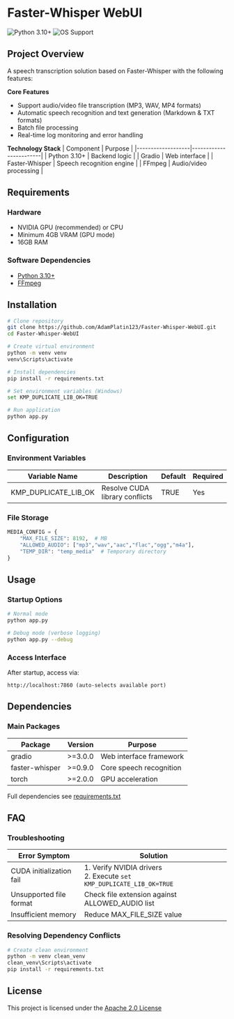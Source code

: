# Faster-Whisper WebUI

![Python 3.10+](https://img.shields.io/badge/Python-3.10%2B-blue.svg)
![OS Support](https://img.shields.io/badge/OS-Windows%20%7C%20Linux%20%7C%20macOS-lightgrey.svg)

## Project Overview
A speech transcription solution based on Faster-Whisper with the following features:

**Core Features**
- Support audio/video file transcription (MP3, WAV, MP4 formats)
- Automatic speech recognition and text generation (Markdown & TXT formats)
- Batch file processing
- Real-time log monitoring and error handling

**Technology Stack**
| Component         | Purpose                |
|-------------------|------------------------|
| Python 3.10+      | Backend logic          |
| Gradio            | Web interface          |
| Faster-Whisper    | Speech recognition engine |
| FFmpeg            | Audio/video processing |

## Requirements

### Hardware
- NVIDIA GPU (recommended) or CPU
- Minimum 4GB VRAM (GPU mode)
- 16GB RAM

### Software Dependencies
- [Python 3.10+](https://www.python.org/)
- [FFmpeg](https://ffmpeg.org/)

## Installation

```bash
# Clone repository
git clone https://github.com/AdamPlatin123/Faster-Whisper-WebUI.git
cd Faster-Whisper-WebUI

# Create virtual environment
python -m venv venv
venv\Scripts\activate

# Install dependencies
pip install -r requirements.txt

# Set environment variables (Windows)
set KMP_DUPLICATE_LIB_OK=TRUE

# Run application
python app.py
```

## Configuration

### Environment Variables
| Variable Name            | Description                     | Default | Required |
|--------------------------|---------------------------------|---------|----------|
| KMP_DUPLICATE_LIB_OK     | Resolve CUDA library conflicts  | TRUE    | Yes      |

### File Storage
```python
MEDIA_CONFIG = {
    "MAX_FILE_SIZE": 8192,  # MB
    "ALLOWED_AUDIO": ["mp3","wav","aac","flac","ogg","m4a"],
    "TEMP_DIR": "temp_media"  # Temporary directory
}
```

## Usage

### Startup Options
```bash
# Normal mode
python app.py

# Debug mode (verbose logging)
python app.py --debug
```

### Access Interface
After startup, access via:
```
http://localhost:7860 (auto-selects available port)
```

## Dependencies

### Main Packages
| Package         | Version   | Purpose                |
|-----------------|-----------|------------------------|
| gradio          | >=3.0.0   | Web interface framework|
| faster-whisper  | >=0.9.0   | Core speech recognition|
| torch           | >=2.0.0   | GPU acceleration       |

Full dependencies see [requirements.txt](./requirements.txt)

## FAQ

### Troubleshooting
| Error Symptom            | Solution                          |
|--------------------------|-----------------------------------|
| CUDA initialization fail | 1. Verify NVIDIA drivers<br>2. Execute `set KMP_DUPLICATE_LIB_OK=TRUE` |
| Unsupported file format  | Check file extension against ALLOWED_AUDIO list |
| Insufficient memory      | Reduce MAX_FILE_SIZE value        |

### Resolving Dependency Conflicts
```bash
# Create clean environment
python -m venv clean_venv
clean_venv\Scripts\activate
pip install -r requirements.txt
```

## License
This project is licensed under the [Apache 2.0 License](LICENSE)